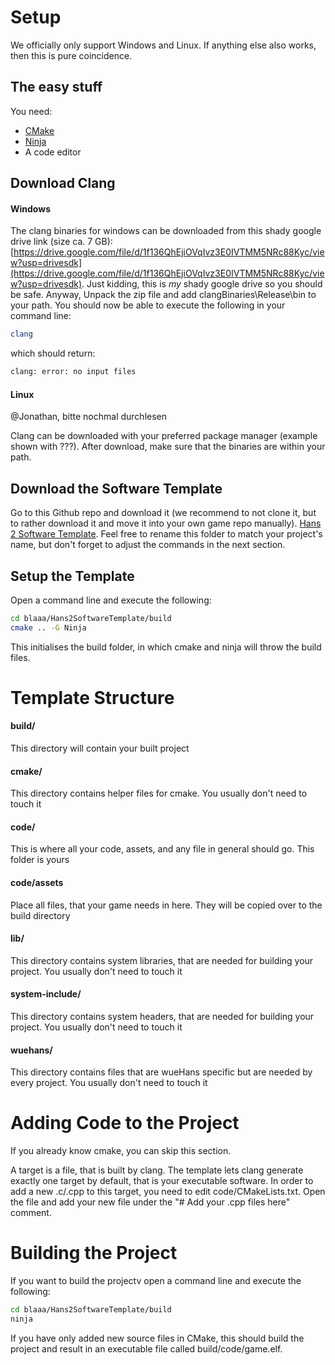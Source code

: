 # Setup
We officially only support Windows and Linux. If anything else also works, then this is pure coincidence.

## The easy stuff
You need:
- [CMake](https://cmake.org/download/)
- [Ninja](https://github.com/ninja-build/ninja/wiki/Pre-built-Ninja-packages)
- A code editor

## Download Clang
#### Windows
The clang binaries for windows can be downloaded from this shady google drive link (size ca. 7 GB): [https://drive.google.com/file/d/1f136QhEjiOVqIvz3E0IVTMM5NRc88Kyc/view?usp=drivesdk](https://drive.google.com/file/d/1f136QhEjiOVqIvz3E0IVTMM5NRc88Kyc/view?usp=drivesdk). Just kidding, this is *my* shady google drive so you should be safe. Anyway, Unpack the zip file and add clangBinaries\Release\bin to your path. You should now be able to execute the following in your command line:

```bash
clang
```
which should return:
```bash
clang: error: no input files
```

#### Linux
@Jonathan, bitte nochmal durchlesen

Clang can be downloaded with your preferred package manager (example shown with ???). After download, make sure that the binaries are within your path.

## Download the Software Template
Go to this Github repo and download it (we recommend to not clone it, but to rather download it and move it into your own game repo manually). [Hans 2 Software Template](https://github.com/Byter64/Hans2SoftwareTemplate/tree/main). Feel free to rename this folder to match your project's name, but don't forget to adjust the commands in the next section.

## Setup the Template
Open a command line and execute the following:
```bash
cd blaaa/Hans2SoftwareTemplate/build
cmake .. -G Ninja
```
This initialises the build folder, in which cmake and ninja will throw the build files.

# Template Structure
#### build/
This directory will contain your built project
#### cmake/
This directory contains helper files for cmake. You usually don't need to touch it
#### code/
This is where all your code, assets, and any file in general should go. This folder is yours
#### code/assets
Place all files, that your game needs in here. They will be copied over to the build directory
#### lib/
This directory contains system libraries, that are needed for building your project. You usually don't need to touch it
#### system-include/
This directory contains system headers, that are needed for building your project. You usually don't need to touch it
#### wuehans/
This directory contains files that are wueHans specific but are needed by every project. You usually don't need to touch it

# Adding Code to the Project
If you already know cmake, you can skip this section.

A target is a file, that is built by clang. The template lets clang generate exactly one target by default, that is your executable software. In order to add a new .c/.cpp to this target, you need to edit code/CMakeLists.txt. Open the file and add your new file under the "# Add your .cpp files here" comment.

# Building the Project
If you want to build the projectv open a command line and execute the following:
```bash
cd blaaa/Hans2SoftwareTemplate/build
ninja
```
If you have only added new source files in CMake, this should build the project and result in an executable file called build/code/game.elf.
